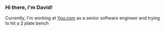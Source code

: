 ### Hi there, I'm David!

Currently, I'm working at [You.com](https://you.com) as a senior software engineer and trying to hit a 2 plate bench
